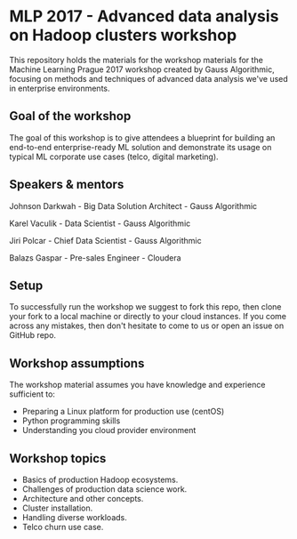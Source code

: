 # MLP 2017 - Advanced data analysis on Hadoop clusters workshop

This repository holds the materials for the workshop materials for the Machine Learning Prague 2017 workshop created by Gauss Algorithmic, focusing on methods and techniques of advanced data analysis we've used in enterprise environments.

## Goal of the workshop

The goal of this workshop is to give attendees a blueprint for building an end-to-end enterprise-ready ML solution and demonstrate its usage on typical ML corporate use cases (telco, digital marketing).

## Speakers & mentors

Johnson Darkwah - Big Data Solution Architect - Gauss Algorithmic

Karel Vaculik - Data Scientist - Gauss Algorithmic

Jiri Polcar - Chief Data Scientist - Gauss Algorithmic

Balazs Gaspar - Pre-sales Engineer - Cloudera

## Setup

To successfully run the workshop we suggest to fork this repo, then clone your fork to a local machine or directly to your cloud instances. If you come across any mistakes, then don't hesitate to come to us or open an issue on GitHub repo.   

## Workshop assumptions

The workshop material assumes you have knowledge and experience sufficient to:

- Preparing a Linux platform for production use (centOS)
- Python programming skills
- Understanding you cloud provider environment

## Workshop topics

* Basics of production Hadoop ecosystems.
* Challenges of production data science work.
* Architecture and other concepts.
* Cluster installation.
* Handling diverse workloads.
* Telco churn use case.
